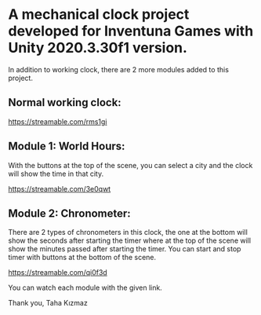 # A mechanical clock project developed for Inventuna Games with Unity 2020.3.30f1 version.

In addition to working clock, there are 2 more modules added to this project.

## Normal working clock:

https://streamable.com/rms1gi

## Module 1: World Hours:

With the buttons at the top of the scene, you can select a city and the clock will show the time in that city.

https://streamable.com/3e0qwt

## Module 2: Chronometer:

There are 2 types of chronometers in this clock, the one at the bottom will show the seconds after starting the timer where at the top of the scene will show the minutes passed after starting the timer. You can start and stop timer with buttons at the bottom of the scene.

https://streamable.com/qi0f3d

You can watch each module with the given link.

Thank you,
Taha Kızmaz
